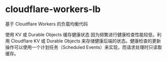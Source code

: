 # cloudflare-workers-lb
基于 Cloudflare Workers 的负载均衡代码

使用 KV 或 Durable Objects 缓存健康状态
因为频繁进行健康检查性能较低，利用 Cloudflare KV 或 Durable Objects 来存储健康后端的状态。健康检查的更新操作可以使用一个计划任务（Scheduled Events）来实现，而请求处理时只读取缓存。
